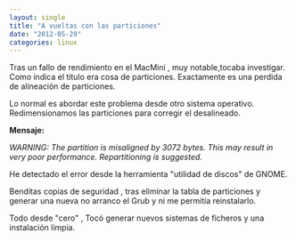 ```yaml
---
layout: single
title: "A vueltas con las particiones"
date: "2012-05-29"
categories: linux
---
```


Tras un fallo de rendimiento en el MacMini , muy notable,tocaba investigar. Como indica el título era cosa de particiones. Exactamente es una perdida de alineación de particiones.

Lo normal es abordar este problema desde otro sistema operativo. Redimensionamos las particiones para corregir el desalineado.

**Mensaje:**

_WARNING: The partition is misaligned by 3072 bytes. This may result in very poor performance. Repartitioning is suggested._

He detectado el error desde la herramienta "utilidad de discos" de GNOME.

Benditas copias de seguridad , tras eliminar la tabla de particiones y generar una nueva no arranco el Grub y ni me permitía reinstalarlo.

Todo desde "cero" , Tocó generar nuevos sistemas de ficheros y una instalación limpia.
